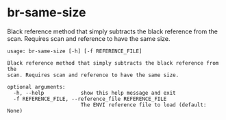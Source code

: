 # br-same-size

Black reference method that simply subtracts the black reference from the scan. Requires scan and reference to have the same size.

```
usage: br-same-size [-h] [-f REFERENCE_FILE]

Black reference method that simply subtracts the black reference from the
scan. Requires scan and reference to have the same size.

optional arguments:
  -h, --help            show this help message and exit
  -f REFERENCE_FILE, --reference_file REFERENCE_FILE
                        The ENVI reference file to load (default: None)
```

